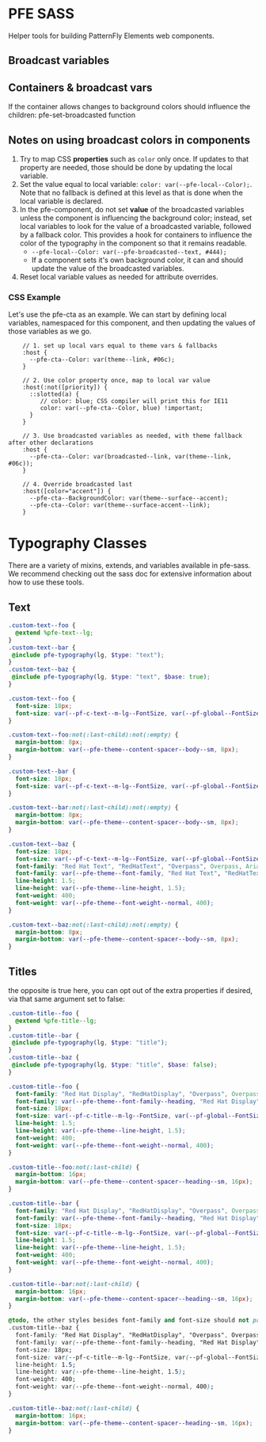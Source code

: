 # PFE SASS

Helper tools for building PatternFly Elements web components.


## Broadcast variables

## Containers & broadcast vars

If the container allows changes to  background colors should influence the children:  pfe-set-broadcasted function

## Notes on using broadcast colors in components 

1. Try to map CSS __properties__ such as `color` only once. If updates to that property are needed, those should be done by updating the local variable.
2. Set the value equal to local variable:  `color: var(--pfe-local--Color);`.  Note that no fallback is defined at this level as that is done when the local variable is declared.
3. In the pfe-component, do not set __value__ of the broadcasted variables unless the component is influencing the background color; instead, set local variables to look for the value of a broadcasted variable, followed by a fallback color.  This provides a hook for containers to influence the color of the typography in the component so that it remains readable.
    * `--pfe-local--Color: var(--pfe-broadcasted--text, #444);`
    * If a component sets it's own background color, it can and should update the value of the broadcasted variables.
4. Reset local variable values as needed for attribute overrides.


### CSS Example

Let's use the pfe-cta as an example. We can start by defining local variables, namespaced for this component, and then updating the values of those variables as we go.

```
    // 1. set up local vars equal to theme vars & fallbacks
    :host {
      --pfe-cta--Color: var(theme--link, #06c);
    }

    // 2. Use color property once, map to local var value
    :host(:not([priority]) {
      ::slotted(a) {
         // color: blue; CSS compiler will print this for IE11
         color: var(--pfe-cta--Color, blue) !important;
      }
    }

    // 3. Use broadcasted variables as needed, with theme fallback after other declarations
    :host {
      --pfe-cta--Color: var(broadcasted--link, var(theme--link, #06c));   
    }

    // 4. Override broadcasted last
    :host([color="accent"]) {
      --pfe-cta--BackgroundColor: var(theme--surface--accent);
      --pfe-cta--Color: var(theme--surface-accent--link);
    }
```



# Typography Classes

There are a variety of mixins, extends, and variables available in pfe-sass. We recommend checking out the sass doc for extensive information about how to use these tools. 

## Text

```scss
.custom-text--foo {
  @extend %pfe-text--lg;
}
.custom-text--bar {
 @include pfe-typography(lg, $type: "text"); 
}
.custom-text--baz {
 @include pfe-typography(lg, $type: "text", $base: true); 
}

```
 

```css
.custom-text--foo {
  font-size: 18px;
  font-size: var(--pf-c-text--m-lg--FontSize, var(--pf-global--FontSize--lg, 18px));
}

.custom-text--foo:not(:last-child):not(:empty) {
  margin-bottom: 8px;
  margin-bottom: var(--pfe-theme--content-spacer--body--sm, 8px);
}

.custom-text--bar {
  font-size: 18px;
  font-size: var(--pf-c-text--m-lg--FontSize, var(--pf-global--FontSize--lg, 18px));
}

.custom-text--bar:not(:last-child):not(:empty) {
  margin-bottom: 8px;
  margin-bottom: var(--pfe-theme--content-spacer--body--sm, 8px);
}

.custom-text--baz {
  font-size: 18px;
  font-size: var(--pf-c-text--m-lg--FontSize, var(--pf-global--FontSize--lg, 18px));
  font-family: "Red Hat Text", "RedHatText", "Overpass", Overpass, Arial, sans-serif;
  font-family: var(--pfe-theme--font-family, "Red Hat Text", "RedHatText", "Overpass", Overpass, Arial, sans-serif);
  line-height: 1.5;
  line-height: var(--pfe-theme--line-height, 1.5);
  font-weight: 400;
  font-weight: var(--pfe-theme--font-weight--normal, 400);
}

.custom-text--baz:not(:last-child):not(:empty) {
  margin-bottom: 8px;
  margin-bottom: var(--pfe-theme--content-spacer--body--sm, 8px);
}
```

## Titles

the opposite is true here, you can opt out of the extra properties if desired, via that same argument set to false:

```scss
.custom-title--foo {
  @extend %pfe-title--lg;
}
.custom-title--bar {
 @include pfe-typography(lg, $type: "title"); 
}
.custom-title--baz {
 @include pfe-typography(lg, $type: "title", $base: false); 
}
```

```css
.custom-title--foo {
  font-family: "Red Hat Display", "RedHatDisplay", "Overpass", Overpass, Arial, sans-serif;
  font-family: var(--pfe-theme--font-family--heading, "Red Hat Display", "RedHatDisplay", "Overpass", Overpass, Arial, sans-serif);
  font-size: 18px;
  font-size: var(--pf-c-title--m-lg--FontSize, var(--pf-global--FontSize--lg, 18px));
  line-height: 1.5;
  line-height: var(--pfe-theme--line-height, 1.5);
  font-weight: 400;
  font-weight: var(--pfe-theme--font-weight--normal, 400);
}

.custom-title--foo:not(:last-child) {
  margin-bottom: 16px;
  margin-bottom: var(--pfe-theme--content-spacer--heading--sm, 16px);
}

.custom-title--bar {
  font-family: "Red Hat Display", "RedHatDisplay", "Overpass", Overpass, Arial, sans-serif;
  font-family: var(--pfe-theme--font-family--heading, "Red Hat Display", "RedHatDisplay", "Overpass", Overpass, Arial, sans-serif);
  font-size: 18px;
  font-size: var(--pf-c-title--m-lg--FontSize, var(--pf-global--FontSize--lg, 18px));
  line-height: 1.5;
  line-height: var(--pfe-theme--line-height, 1.5);
  font-weight: 400;
  font-weight: var(--pfe-theme--font-weight--normal, 400);
}

.custom-title--bar:not(:last-child) {
  margin-bottom: 16px;
  margin-bottom: var(--pfe-theme--content-spacer--heading--sm, 16px);
}

@todo, the other styles besides font-family and font-size should not print. This PR fixes this: https://github.com/patternfly/patternfly-elements/pull/1385
.custom-title--baz {
  font-family: "Red Hat Display", "RedHatDisplay", "Overpass", Overpass, Arial, sans-serif;
  font-family: var(--pfe-theme--font-family--heading, "Red Hat Display", "RedHatDisplay", "Overpass", Overpass, Arial, sans-serif);
  font-size: 18px;
  font-size: var(--pf-c-title--m-lg--FontSize, var(--pf-global--FontSize--lg, 18px));
  line-height: 1.5;
  line-height: var(--pfe-theme--line-height, 1.5);
  font-weight: 400;
  font-weight: var(--pfe-theme--font-weight--normal, 400);
}

.custom-title--baz:not(:last-child) {
  margin-bottom: 16px;
  margin-bottom: var(--pfe-theme--content-spacer--heading--sm, 16px);
}
```

 


